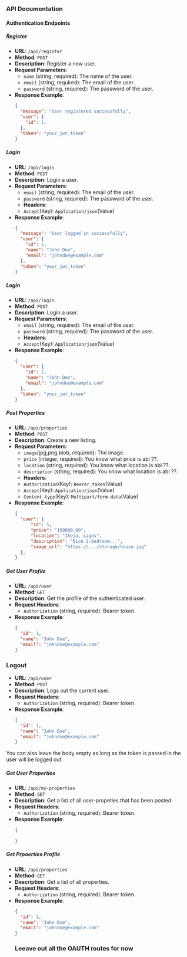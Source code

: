### API Documentation

#### Authentication Endpoints

##### Register
- **URL**: `/api/register`
- **Method**: `POST`
- **Description**: Register a new user.
- **Request Parameters**:
  - `name` (string, required): The name of the user.
  - `email` (string, required): The email of the user.
  - `password` (string, required): The password of the user.
- **Response Example**:
  ```json
  {
    "message": "User registered successfully",
    "user": {
      "id": 1,
    },
    "token": "your_jwt_token"
  }

##### Login
- **URL**: `/api/login`
- **Method**: `POST`
- **Description**: Login a user.
- **Request Parameters**:
  - `email` (string, required): The email of the user.
  - `password` (string, required): The password of the user.
  - **Headers**:
  - `Accept`(Key): `Application/json`(Value)
- **Response Example**:
  ```json
  {
    "message": "User logged in successfully",
    "user": {
      "id": 1,
      "name": "John Doe",
      "email": "johndoe@example.com"
    },
    "token": "your_jwt_token"
  }
  ```

##### Login
- **URL**: `/api/login`
- **Method**: `POST`
- **Description**: Login a user.
- **Request Parameters**:
  - `email` (string, required): The email of the user.
  - `password` (string, required): The password of the user.
  - **Headers**:
  - `Accept`(Key): `Application/json`(Value)
- **Response Example**:
  ```json
  {
    "user": {
      "id": 1,
      "name": "John Doe",
      "email": "johndoe@example.com"
    },
    "token": "your_jwt_token"
  }
  ```

##### Post Properties
- **URL**: `/api/properties`
- **Method**: `POST`
- **Description**: Create a new listing.
- **Request Parameters**:
  - `image`(jpg,png,blob, required): The image.
  - `price` (integer, required): You know what price is abi ??.
  - `location` (string, required): You know what location is abi ??.
  - `description` (string, required): You know what location is abi ??.
  - **Headers**:
  - `Authorization`(Key): `Bearer_token`(Value)
   - `Accept`(Key): `Application/json`(Value)
    - `Content-type`(Key): `Multipart/form-data`(Value)
- **Response Example**:
  ```json
  {
    "user": {
        "id": 5,
        "price": "150000.00",
        "location": "Ikeja, Lagos",
        "description": "Nice 2-bedroom...",
        "image_url": "https://.../storage/house.jpg"
    },
  }
  ```  
##### Get User Profile
- **URL**: `/api/user`
- **Method**: `GET`
- **Description**: Get the profile of the authenticated user.
- **Request Headers**:
  - `Authorization` (string, required): Bearer token.
- **Response Example**:
  ```json
  {
    "id": 1,
    "name": "John Doe",
    "email": "johndoe@example.com"
  }
  ```
### Logout
 - **URL**: `/api/user`
- **Method**: `POST`
- **Description**: Logs out the current user.
- **Request Headers**:
  - `Authorization` (string, required): Bearer token.
- **Response Example**:
  ```json
  {
    "id": 1,
    "name": "John Doe",
    "email": "johndoe@example.com"
  }
  ``` 
 You can also leave the body empty as long as the token is passed in the user will be logged out 


##### Get User Properties
- **URL**: `/api/my-properties`
- **Method**: `GET`
- **Description**: Get a list of all user-propeties that has been posted.
- **Request Headers**:
  - `Authorization` (string, required): Bearer token.
- **Response Example**:
  ```json
  {
   
  }
  ``` 

##### Get Prpoerties Profile
- **URL**: `/api/properties`
- **Method**: `GET`
- **Description**: Get a list of all properties.
- **Request Headers**:
  - `Authorization` (string, required): Bearer token.
- **Response Example**:
  ```json
  {
    "id": 1,
    "name": "John Doe",
    "email": "johndoe@example.com"
  }
  ```  
  ### Leeave out all the OAUTH routes for now
    